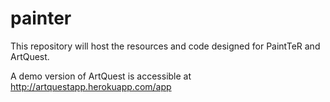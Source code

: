 # painter


This repository will host the resources and code designed for PaintTeR and ArtQuest.

A demo version of ArtQuest is accessible at http://artquestapp.herokuapp.com/app
